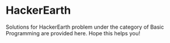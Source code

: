 # HackerEarth
Solutions for HackerEarth problem under the category of Basic Programming are provided here.
Hope this helps you!
